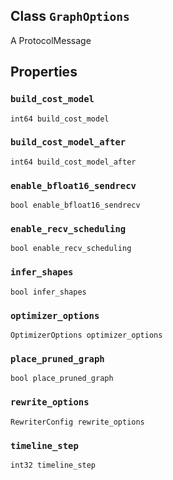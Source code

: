 

## Class  `GraphOptions` 
A ProtocolMessage

## Properties


###  `build_cost_model` 
 `int64 build_cost_model` 

###  `build_cost_model_after` 
 `int64 build_cost_model_after` 

###  `enable_bfloat16_sendrecv` 
 `bool enable_bfloat16_sendrecv` 

###  `enable_recv_scheduling` 
 `bool enable_recv_scheduling` 

###  `infer_shapes` 
 `bool infer_shapes` 

###  `optimizer_options` 
 `OptimizerOptions optimizer_options` 

###  `place_pruned_graph` 
 `bool place_pruned_graph` 

###  `rewrite_options` 
 `RewriterConfig rewrite_options` 

###  `timeline_step` 
 `int32 timeline_step` 

